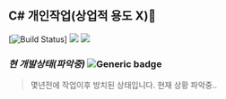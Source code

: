 ## C# 개인작업(상업적 용도 X)🌱


[![Build Status](https://img.shields.io/badge/build-fail-red)]
<img src="https://img.shields.io/badge/.Net-FEFEFE?style=plastic&logo=.Net&logoColor=4285F4"/></a>
<img src="https://img.shields.io/badge/MySQL-FEFEFE?style=plastic&logo=MySQL&logoColor=4479A1"/></a>


### *현 개발상태(파악중)* ![Generic badge](https://img.shields.io/badge/version-0.0.1-green.svg)
> 몇년전에 작업이후 방치된 상태입니다. 현재 상황 파악중..

